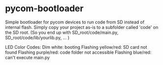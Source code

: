 # pycom-bootloader
Simple bootloader for pycom devices to run code from SD instead of internal flash.
Simply copy your project as-is to a subfolder called 'code' on the SD root.
(So you end up with SD_root/code/main.py, SD_root/code/lib/yourlib.py, ... )

LED Color Codes:
Dim white: booting
Flashing yellow/red: SD card not found
Flashing purple/red: code folder not accessible
Flashing blue/red: can't execute main.py
